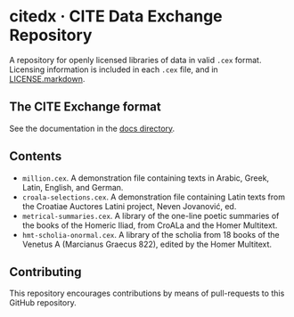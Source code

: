 # citedx · CITE Data Exchange Repository

A repository for openly licensed libraries of data in valid `.cex` format. Licensing information is included in each `.cex` file, and in [LICENSE.markdown](LICENSE.markdown).

## The CITE Exchange format

See the documentation in the [docs directory](docs).

## Contents

- `million.cex`. A demonstration file containing texts in Arabic, Greek, Latin, English, and German.
- `croala-selections.cex`. A demonstration file containing Latin texts from the Croatiae Auctores Latini project, Neven Jovanović, ed.
- `metrical-summaries.cex`. A library of the one-line poetic summaries of the books of the Homeric Iliad, from CroALa and the Homer Multitext.
- `hmt-scholia-onormal.cex`. A library of the scholia from 18 books of the Venetus A (Marcianus Graecus 822), edited by the Homer Multitext.

## Contributing

This repository encourages contributions by means of pull-requests to this GitHub repository.
